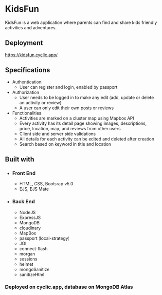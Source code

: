 # KidsFun
KidsFun is a web application where parents can find and share kids friendly activities and adventures.
## Deployment
https://kidsfun.cyclic.app/
## Specifications
   - Authentication
     - User can register and login, enabled by passport
   - Authorization
     - User needs to be logged in to make any edit (add, update or delete an activity or review)
     - A user can only edit their own posts or reviews
   - Functionalities
     - Activities are marked on a cluster map using Mapbox API
     - Every activity has its detail page showing images, descriptions, price, location, map, and reviews from other users
     - Client side and server side validations
     - All details for each activity can be edited and deleted after creation
     - Search based on keyword in title and location
## Built with
   - ### Front End
     - HTML, CSS, Bootsrap v5.0
     - EJS, EJS Mate
  - ### Back End
     - NodeJS
     - ExpressJS
     - MongoDB
     - cloudinary
     - MapBox
     - passport (local-strategy)
     - JOI
     - connect-flash
     - morgan
     - sessions
     - helmet
     - mongoSanitize
     - sanitizeHtml
### Deployed on cyclic.app, database on MongoDB Atlas
